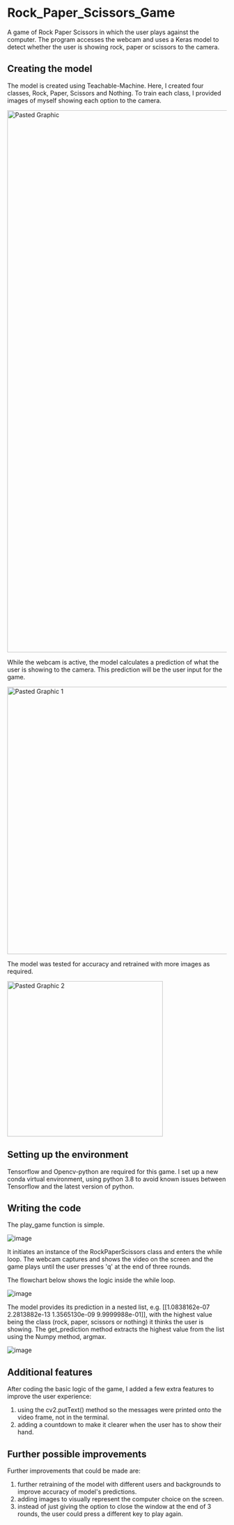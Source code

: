 # Rock_Paper_Scissors_Game

A game of Rock Paper Scissors in which the user plays against the computer. The program accesses the webcam and uses a Keras model to detect whether the user is showing rock, paper or scissors to the camera. 

## Creating the model

The model is created using Teachable-Machine. Here, I created four classes, Rock, Paper, Scissors and Nothing. To train each class, I provided images of myself showing each option to the camera. 

<img width="1245" alt="Pasted Graphic" src="https://user-images.githubusercontent.com/91407498/160380923-96a0d9fd-bd9d-471c-a42d-3eb990abb6da.png">

While the webcam is active, the model calculates a prediction of what the user is showing to the camera. This prediction will be the user input for the game. 

<img width="614" alt="Pasted Graphic 1" src="https://user-images.githubusercontent.com/91407498/160381798-2bb85654-e3cc-4745-a31a-fe9fef1f1c11.png">

The model was tested for accuracy and retrained with more images as required. 

<img width="357" alt="Pasted Graphic 2" src="https://user-images.githubusercontent.com/91407498/160381993-4d1db6fd-c4ad-4125-8b8f-b12bf9405ce6.png">

## Setting up the environment

Tensorflow and Opencv-python are required for this game. I set up a new conda virtual environment, using python 3.8 to avoid known issues between Tensorflow and the latest version of python. 

## Writing the code

The play_game function is simple. 

![image](https://user-images.githubusercontent.com/91407498/160385780-d80de149-ff80-47d8-ae47-2eee708dc373.png)

It initiates an instance of the RockPaperScissors class and enters the while loop. The webcam captures and shows the video on the screen and the game plays until the user presses 'q' at the end of three rounds. 

The flowchart below shows the logic inside the while loop. 

![image](https://user-images.githubusercontent.com/91407498/160477543-a11a0aa0-4adb-4e91-8782-35debccac915.png)
 
The model provides its prediction in a nested list, e.g. [[1.0838162e-07 2.2813882e-13 1.3565130e-09 9.9999988e-01]], with the highest value being the class (rock, paper, scissors or nothing) it thinks the user is showing. The get_prediction method extracts the highest value from the list using the Numpy method, argmax.

![image](https://user-images.githubusercontent.com/91407498/160477341-8ede303a-fd6a-4af6-99b1-182e0e8e1c93.png)

## Additional features

After coding the basic logic of the game, I added a few extra features to improve the user experience:
1. using the cv2.putText() method so the messages were printed onto the video frame, not in the terminal. 
2. adding a countdown to make it clearer when the user has to show their hand.

## Further possible improvements

Further improvements that could be made are:
1. further retraining of the model with different users and backgrounds to improve accuracy of model's predictions.
2. adding images to visually represent the computer choice on the screen. 
3. instead of just giving the option to close the window at the end of 3 rounds, the user could press a different key to play again. 
